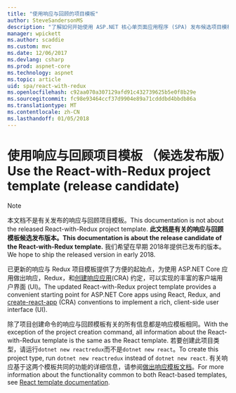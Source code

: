 ```yaml
---
title: "使用响应与回顾的项目模板"
author: SteveSandersonMS
description: "了解如何开始使用 ASP.NET 核心单页面应用程序 (SPA) 发布候选项目模板用于使用 Redux 和创建响应应用程序的响应。"
manager: wpickett
ms.author: scaddie
ms.custom: mvc
ms.date: 12/06/2017
ms.devlang: csharp
ms.prod: aspnet-core
ms.technology: aspnet
ms.topic: article
uid: spa/react-with-redux
ms.openlocfilehash: c92aa070a307129afd91c432739625b5e0f8b29e
ms.sourcegitcommit: fc98e93464ccf37d9904e89a71cdddbd4bbdb86a
ms.translationtype: MT
ms.contentlocale: zh-CN
ms.lasthandoff: 01/05/2018
---
```

# <a name="use-the-react-with-redux-project-template-release-candidate"></a><span data-ttu-id="1e359-103">使用响应与回顾项目模板 （候选发布版）</span><span class="sxs-lookup"><span data-stu-id="1e359-103">Use the React-with-Redux project template (release candidate)</span></span>

> [!NOTE]
> <span data-ttu-id="1e359-104">本文档不是有关发布的响应与回顾项目模板。</span><span class="sxs-lookup"><span data-stu-id="1e359-104">This documentation is not about the released React-with-Redux project template.</span></span> <span data-ttu-id="1e359-105">**此文档是有关的响应与回顾模板候选发布版本。**</span><span class="sxs-lookup"><span data-stu-id="1e359-105">**This documentation is about the release candidate of the React-with-Redux template.**</span></span> <span data-ttu-id="1e359-106">我们希望在早期 2018年提供已发布的版本。</span><span class="sxs-lookup"><span data-stu-id="1e359-106">We hope to ship the released version in early 2018.</span></span>

<span data-ttu-id="1e359-107">已更新的响应与 Redux 项目模板提供了方便的起始点，为使用 ASP.NET Core 应用做出响应，Redux，和[创建响应应用](https://github.com/facebookincubator/create-react-app)(CRA) 约定，可以实现的丰富的客户端用户界面 (UI)。</span><span class="sxs-lookup"><span data-stu-id="1e359-107">The updated React-with-Redux project template provides a convenient starting point for ASP.NET Core apps using React, Redux, and [create-react-app](https://github.com/facebookincubator/create-react-app) (CRA) conventions to implement a rich, client-side user interface (UI).</span></span>

<span data-ttu-id="1e359-108">除了项目创建命令的响应与回顾模板有关的所有信息都是响应模板相同。</span><span class="sxs-lookup"><span data-stu-id="1e359-108">With the exception of the project creation command, all information about the React-with-Redux template is the same as the React template.</span></span> <span data-ttu-id="1e359-109">若要创建此项目类型，请运行`dotnet new reactredux`而不是`dotnet new react`。</span><span class="sxs-lookup"><span data-stu-id="1e359-109">To create this project type, run `dotnet new reactredux` instead of `dotnet new react`.</span></span> <span data-ttu-id="1e359-110">有关响应基于这两个模板共同的功能的详细信息，请参阅[做出响应模板文档](xref:spa/react)。</span><span class="sxs-lookup"><span data-stu-id="1e359-110">For more information about the functionality common to both React-based templates, see [React template documentation](xref:spa/react).</span></span>
